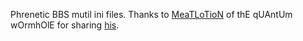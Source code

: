 Phrenetic BBS mutil ini files. Thanks to [MeaTLoTioN](https://github.com/christiansacks/) of thE qUAntUm wOrmhOlE for sharing [his](https://github.com/christiansacks/tqw_mutil_inis).
